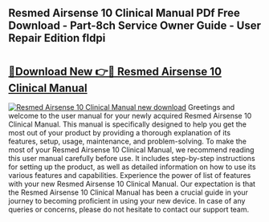 ## Resmed Airsense 10 Clinical Manual PDf Free Download - Part-8ch Service Owner Guide - User Repair Edition fldpi

# <h2><a href="http://bc4476.oget.top/?id=Resmed+Airsense+10+Clinical+Manual">🔗Download New 👉🔴 Resmed Airsense 10 Clinical Manual</a></h2>

[![Resmed Airsense 10 Clinical Manual new download](https://i.imgur.com/5g1atiW.png)](http://bc4476.oget.top/?id=Resmed+Airsense+10+Clinical+Manual)
Greetings and welcome to the user manual for your newly acquired Resmed Airsense 10 Clinical Manual. This manual is specifically designed to help you get the most out of your product by providing a thorough explanation of its features, setup, usage, maintenance, and problem-solving. To make the most of your Resmed Airsense 10 Clinical Manual, we recommend reading this user manual carefully before use. It includes step-by-step instructions for setting up the product, as well as detailed information on how to use its various features and capabilities. Experience the power of list of features with your new Resmed Airsense 10 Clinical Manual. Our expectation is that the Resmed Airsense 10 Clinical Manual has been a crucial guide in your journey to becoming proficient in using your new device. In case of any queries or concerns, please do not hesitate to contact our support team.
